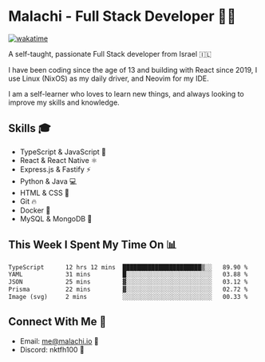 # Malachi - Full Stack Developer 🚀🔥
[![wakatime](https://wakatime.com/badge/user/112ec769-e669-4b78-a46f-cf4343930741.svg)](https://wakatime.com/@112ec769-e669-4b78-a46f-cf4343930741)

A self-taught, passionate Full Stack developer from Israel 🇮🇱

I have been coding since the age of 13 and building with React since 2019, I use Linux (NixOS) as my daily driver, and Neovim for my IDE.

I am a self-learner who loves to learn new things, and always looking to improve my skills and knowledge.

## Skills 🎓
- TypeScript & JavaScript 💎
- React & React Native ⚛️
- Express.js & Fastify ⚡️
- Python & Java 💻
- HTML & CSS 🎨
- Git 🔥
- Docker 🐳
- MySQL & MongoDB 💾

## This Week I Spent My Time On 📊
<!--START_SECTION:waka-->

```txt
TypeScript      12 hrs 12 mins  ██████████████████████▒░░   89.90 %
YAML            31 mins         █░░░░░░░░░░░░░░░░░░░░░░░░   03.88 %
JSON            25 mins         ▓░░░░░░░░░░░░░░░░░░░░░░░░   03.12 %
Prisma          22 mins         ▓░░░░░░░░░░░░░░░░░░░░░░░░   02.72 %
Image (svg)     2 mins          ░░░░░░░░░░░░░░░░░░░░░░░░░   00.33 %
```

<!--END_SECTION:waka-->


## Connect With Me 📱
- Email: me@malachi.io 📧
- Discord: nktfh100 👾

